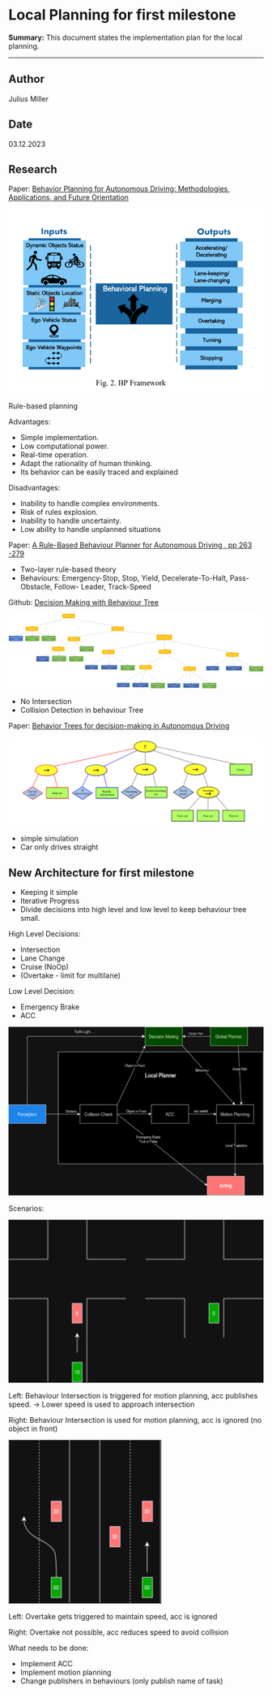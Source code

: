 # Local Planning for first milestone

**Summary:** This document states the implementation plan for the local planning.

---

## Author

Julius Miller

## Date

03.12.2023

## Research

Paper: [Behavior Planning for Autonomous Driving: Methodologies, Applications, and Future Orientation](https://www.researchgate.net/publication/369181112_Behavior_Planning_for_Autonomous_Driving_Methodologies_Applications_and_Future_Orientation)

![Overview_interfaces](../../../00_assets/planning/overview_paper1.png)

Rule-based planning

Advantages:

- Simple implementation.
- Low computational
power.
- Real-time operation.
- Adapt the rationality of
human thinking.
- Its behavior can be easily
traced and explained

Disadvantages:

- Inability to handle
complex environments.
- Risk of rules explosion.
- Inability to handle
uncertainty.
- Low ability to handle
unplanned situations

Paper: [A Rule-Based Behaviour Planner for Autonomous Driving , pp 263 -279](https://link.springer.com/chapter/10.1007/978-3-031-21541-4_17)

- Two-layer rule-based theory
- Behaviours: Emergency-Stop, Stop, Yield, Decelerate-To-Halt, Pass-Obstacle, Follow-
Leader, Track-Speed

Github: [Decision Making with Behaviour Tree](https://github.com/kirilcvetkov92/Path-planning?source=post_page-----8db1575fec2c--------------------------------)

![github_tree](../../../00_assets/planning/BehaviorTree_medium.png)

- No Intersection
- Collision Detection in behaviour Tree

Paper: [Behavior Trees for
decision-making in Autonomous
Driving](https://www.diva-portal.org/smash/get/diva2:907048/FULLTEXT01.pdf)

![Behaviour Tree](../../../00_assets/planning/BT_paper.png)

- simple simulation
- Car only drives straight

## New Architecture for first milestone

- Keeping it simple
- Iterative Progress
- Divide decisions into high level and low level to keep behaviour tree small.

High Level Decisions:

- Intersection
- Lane Change
- Cruise (NoOp)
- (Overtake - limit for multilane)

Low Level Decision:

- Emergency Brake
- ACC

![localplan](../../../00_assets/planning/localplan.png)

Scenarios:

![Intersection](../../../00_assets/planning/intersection_scenario.png)

Left: Behaviour Intersection is triggered for motion planning, acc publishes speed. -> Lower speed is used to approach intersection

Right: Behaviour Intersection is used for motion planning, acc is ignored (no object in front)

![Overtake](../../../00_assets/planning/overtaking_scenario.png)

Left: Overtake gets triggered to maintain speed, acc is ignored

Right: Overtake not possible, acc reduces speed to avoid collision

What needs to be done:

- Implement ACC
- Implement motion planning
- Change publishers in behaviours (only publish name of task)
